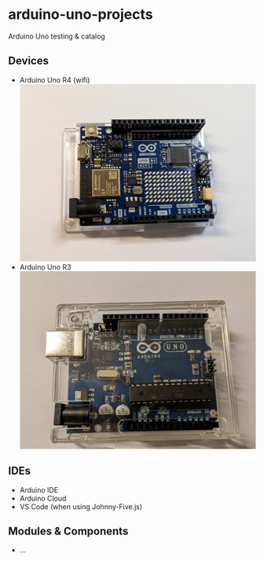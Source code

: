 # arduino-uno-projects

Arduino Uno testing &amp; catalog

## Devices

- Arduino Uno R4 (wifi) ![Arduino Uno R4 Image](.github/images/PXL_20240515_144439875.MP.jpg "Arduino Uno R4")
- Arduino Uno R3![Arduino Uno R3 Image](.github/images/PXL_20240515_144548227.jpg "Arduino Uno R3")

## IDEs

- Arduino IDE
- Arduino Cloud
- VS Code (when using Johnny-Five.js)

## Modules &amp; Components

- ...
